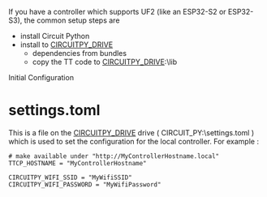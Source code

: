 If you have a controller which supports UF2 (like an ESP32-S2 or ESP32-S3),  the common setup steps are

 
  - install Circuit Python
  - install to [CIRCUITPY_DRIVE](CIRCUITPY_DRIVE.MD)
    - dependencies from bundles
    - copy the TT code to [CIRCUITPY_DRIVE](CIRCUITPY_DRIVE.MD):\lib
    


Initial Configuration


# settings.toml
This is a file on the [CIRCUITPY_DRIVE](CIRCUITPY_DRIVE.MD) drive ( CIRCUIT_PY:\settings.toml ) 
which is used to set the configuration for the local controller.  For example :
 
```
# make available under "http://MyControllerHostname.local"
TTCP_HOSTNAME = "MyControllerHostname"

CIRCUITPY_WIFI_SSID = "MyWifiSSID"
CIRCUITPY_WIFI_PASSWORD = "MyWifiPassword"
```
